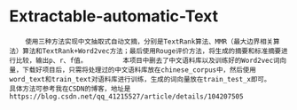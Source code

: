 # Extractable-automatic-Text
        使用三种方法实现中文抽取式自动文摘，分别是TextRank算法、MMR（最大边界相关算法）算法和TextRank+Word2vec方法；最后使用Rouge评价方法，将生成的摘要和标准摘要进行比较，输出p、r、f值。         本项目中删去了中文语料库以及训练好的Word2vec词向量，下载好项目后，只需将处理过的中文语料库放在chinese_corpus中，然后使用word_text和train_text对语料库进行训练，生成的词向量放在train_test_x即可。         具体方法可参考我在CSDN的博客，地址是https://blog.csdn.net/qq_41215527/article/details/104207505
